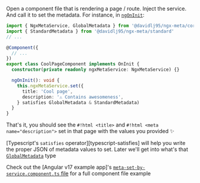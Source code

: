 Open a component file that is rendering a page / route. Inject the service. And call it to set the metadata. For instance, in [`ngOnInit`](https://angular.dev/guide/components/lifecycle#ngoninit):

```typescript
import { NgxMetaService, GlobalMetadata } from '@davidlj95/ngx-meta/core'
import { StandardMetadata } from '@davidlj95/ngx-meta/standard'
// ...

@Component({
  // ...
})
export class CoolPageComponent implements OnInit {
  constructor(private readonly ngxMetaService: NgxMetaService) {}

  ngOnInit(): void {
    this.ngxMetaService.set({
      title: 'Cool page',
      description: '⚠️ Contains awesomeness',
    } satisfies GlobalMetadata & StandardMetadata)
  }
}
```

That's it, you should see the `#!html <title>` and `#!html <meta name="description">` set in that page with the values you provided ✨

[Typescript's `satisfies` operator][typescript-satisfies] will help you write the proper JSON of metadata values to set. Later we'll get into what's that [`GlobalMetadata`](./api/ngx-meta.globalmetadata.md) type

Check out the [Angular v17 example app]'s [`meta-set-by-service.component.ts` file](https://github.com/davidlj95/ngx/blob/main/projects/ngx-meta/e2e/a17/src/app/meta-set-by-service/meta-set-by-service.component.ts) for a full component file example
